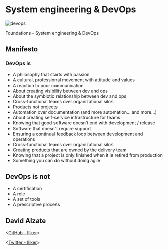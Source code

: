 # System engineering & DevOps 


![devops](https://media.makeameme.org/created/devops-devops-everywhere.jpg)


  Foundations - System engineering & DevOps

## Manifesto

### DevOps is

* A philosophy that starts with passion
* A cultural, professional movement with attitude and values
* A reaction to poor communication
* About creating visibility between dev and ops
* About the symbiotic relationship between dev and ops
* Cross-functional teams over organizational silos
* Products not projects
* Automation over documentation (and more automation... and more...)
* About creating self-service infrastructure for teams
* Knowing that good software doesn't end with development / release
* Software that doesn't require support
* Ensuring a continual feedback loop between development and operations
* Cross-functional teams over organizational silos
* Creating products that are owned by the delivery team
* Knowing that a project is only finished when it is retired from production
* Something you can do without doing agile


## DevOps is not

* A certification
* A role
* A set of tools
* A prescriptive process


## David Alzate 

<[GitHub - Illker](https://github.com/illker)>

<[Twitter - Illker](https://twitter.com/illker)>
